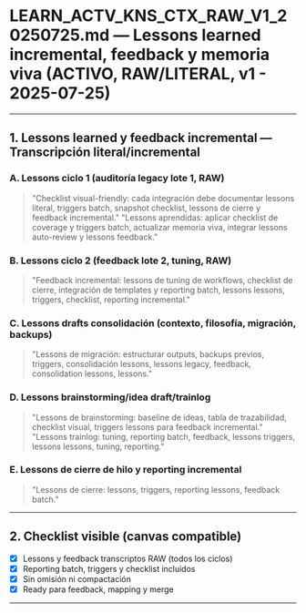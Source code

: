 # LEARN_ACTV_KNS_CTX_RAW_V1_20250725.md — Lessons learned incremental, feedback y memoria viva (ACTIVO, RAW/LITERAL, v1 - 2025-07-25)

---

## 1. Lessons learned y feedback incremental — Transcripción literal/incremental

### A. Lessons ciclo 1 (auditoría legacy lote 1, RAW)
> "Checklist visual-friendly: cada integración debe documentar lessons literal, triggers batch, snapshot checklist, lessons de cierre y feedback incremental."
> "Lessons aprendidas: aplicar checklist de coverage y triggers batch, actualizar memoria viva, integrar lessons auto-review y lessons feedback."

### B. Lessons ciclo 2 (feedback lote 2, tuning, RAW)
> "Feedback incremental: lessons de tuning de workflows, checklist de cierre, integración de templates y reporting batch, lessons lessons, triggers, checklist, reporting incremental."

### C. Lessons drafts consolidación (contexto, filosofía, migración, backups)
> "Lessons de migración: estructurar outputs, backups previos, triggers, consolidación lessons, lessons legacy, feedback, consolidation lessons, lessons."

### D. Lessons brainstorming/idea draft/trainlog
> "Lessons de brainstorming: baseline de ideas, tabla de trazabilidad, checklist visual, triggers lessons para feedback incremental."
> "Lessons trainlog: tuning, reporting batch, feedback, lessons triggers, lessons lessons, tuning, reporting."

### E. Lessons de cierre de hilo y reporting incremental
> "Lessons de cierre: lessons, triggers, reporting lessons, feedback batch."

---

## 2. Checklist visible (canvas compatible)
- [x] Lessons y feedback transcriptos RAW (todos los ciclos)
- [x] Reporting batch, triggers y checklist incluidos
- [x] Sin omisión ni compactación
- [x] Ready para feedback, mapping y merge

---

